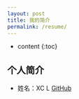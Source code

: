 ```yaml
---
layout: post
title: 我的简介
permalink: /resume/
---
```


* content
{:toc}


个人简介
-----------------------------------------------------------------

+  姓名：XC L
[GitHub](samggggflynn.github.com)

